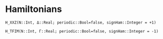 # Hamiltonians

```@docs
H_XXZ(N::Int, Δ::Real; periodic::Bool=false, signHam::Integer = +1)
```
```@docs
H_TFIM(N::Int, Γ::Real; periodic::Bool=false, signHam::Integer = -1)
```